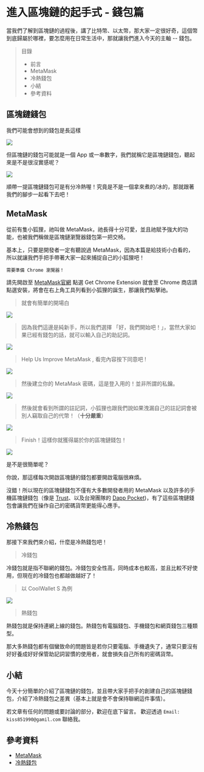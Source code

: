 # 進入區塊鏈的起手式 - 錢包篇

當我們了解到區塊鏈的過程後，講了比特幣、以太幣，那大家一定很好奇，這個幣到底歸屬於哪裡，要怎麼用在日常生活中，那就讓我們進入今天的主軸 -- 錢包。

> 目錄
> - 前言
> - MetaMask
> - 冷熱錢包
> - 小結
> - 參考資料

## 區塊鏈錢包
我們可能會想到的錢包是長這樣

![](https://i2.kknews.cc/SIG=3eif6hp/p5r000873s02524r8qp.jpg)

但區塊鏈的錢包可能就是一個 App 或一串數字，我們就稱它是區塊鏈錢包，聽起來是不是很沒實感呢？

![](https://spectrocoin.com/vassets/images/public/a76b5158eecd85033d345100c4f15ae7-wallet_section1.png)

順帶一提區塊鏈錢包可是有分冷熱喔！究竟是不是一個拿來煮的/冰的，那就跟著我們的腳步一起看下去吧！

## MetaMask 

從前有隻小狐狸，祂叫做 MetaMask，祂長得十分可愛，並且祂賦予強大的功能，也被我們稱做是區塊鏈瀏覽器錢包第一把交椅。

基本上，只要是開發者一定有聽說過 MetaMask，因為本篇是給技術小白看的，所以就讓我們手把手帶著大家一起來捕捉自己的小狐狸吧！

```
需要準備 Chrome 瀏覽器！
```

請先開啟至 [MetaMask官網](https://metamask.io/) 點選 Get Chrome Extension 就會至 Chrome 商店請點選安裝，將會在右上角工具列看到小狐狸的誕生，那讓我們點擊祂。

> 就會有簡單的開場白

![](https://i.imgur.com/4CmKjPn.png)

> 因為我們這邊是純新手，所以我們選擇 「好，我們開始吧！」，當然大家如果已經有錢包的話，就可以輸入自己的助記詞。

![](https://i.imgur.com/mCXEtY2.png)

> Help Us Improve MetaMask , 看完內容按下同意吧 !

![](https://i.imgur.com/dmqGHR6.png)

> 然後建立你的 MetaMask 密碼，這是登入用的！並非所謂的私鑰。

![](https://i.imgur.com/5Hc3KDQ.png)

> 然後就會看到所謂的註記詞，小狐狸也跟我們說如果洩漏自己的註記詞會被別人竊取自己的代幣！（**十分嚴重**）

![](https://i.imgur.com/9SNAwtw.png)

> Finish！這樣你就獲得屬於你的區塊鏈錢包！

![](https://i.imgur.com/oLmYHh9.png)

是不是很簡單呢？ 

你說，那這樣每次開啟區塊鏈的錢包都要開啟電腦很麻煩。

沒錯！所以現在的區塊鏈錢包不僅有大多數開發者用的 MetaMask 以及許多的手機區塊鏈錢包（像是 [Trust](https://trustwallet.com/)、以及台灣團隊的 [Dapp Pocket](https://www.dapppocket.io/zh-tw/))，有了這些區塊鏈錢包會讓我們在操作自己的密碼貨幣更能得心應手。

## 冷熱錢包

那接下來我們來介紹，什麼是冷熱錢包吧！

> 冷錢包

冷錢包就是指不聯網的錢包。冷錢包安全性高，同時成本也較高，並且比較不好使用，但現在的冷錢包也都越做越好了！

> 以 CoolWallet S 為例

![](https://cdn.coolwallet.io/wp-content/uploads/2018/05/CoolWallet-S-and-App-e1528699227589-600x600.png)

> 熱錢包

熱錢包就是保持連網上線的錢包。熱錢包有電腦錢包、手機錢包和網頁錢包三種類型。

那大多熱錢包都有個蠻致命的問題皆是若你只要電腦、手機遺失了，通常只要沒有好好養成好好保管助記詞習慣的使用者，就會損失自己所有的密碼貨幣。

## 小結
今天十分簡單的介紹了區塊鏈的錢包，並且帶大家手把手的創建自己的區塊鏈錢包，介紹了冷熱錢包之差異（基本上就是會不會保持聯網這件事情）。

若文章有任何的問題或要討論的部分，歡迎在底下留言。
歡迎透過 `Email: kiss851990@gamil.com` 聯絡我。

## 參考資料
- [MetaMask](https://metamask.io/) 
- [冷熱錢包](https://read01.com/KBKgNok.html#.XYOStJMza-o)